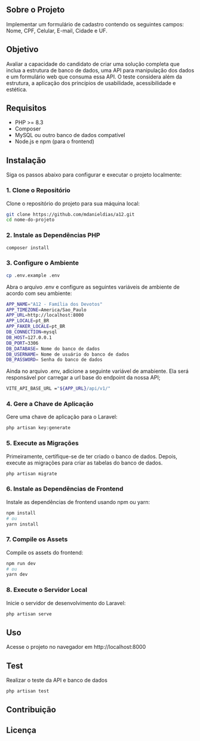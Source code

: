 ## Sobre o Projeto

Implementar um formulário de cadastro contendo os seguintes campos: Nome, CPF, Celular, E-mail, Cidade e UF.

## Objetivo

Avaliar a capacidade do candidato de criar uma solução completa que inclua a estrutura de banco de dados, uma API para manipulação dos dados e um formulário web que consuma essa API. O teste considera além da estrutura, a aplicação dos princípios de usabilidade, acessibilidade e estética.

## Requisitos

- PHP >= 8.3
- Composer
- MySQL ou outro banco de dados compatível
- Node.js e npm (para o frontend)

## Instalação

Siga os passos abaixo para configurar e executar o projeto localmente:

### 1. Clone o Repositório

Clone o repositório do projeto para sua máquina local:

```bash
git clone https://github.com/mdanieldias/a12.git
cd nome-do-projeto
```

### 2. Instale as Dependências PHP

```bash
composer install
```

### 3. Configure o Ambiente

```bash
cp .env.example .env
```
Abra o arquivo .env e configure as seguintes variáveis de ambiente de acordo com seu ambiente:

```bash
APP_NAME="A12 - Família dos Devotos"
APP_TIMEZONE=America/Sao_Paulo
APP_URL=http://localhost:8000
APP_LOCALE=pt_BR
APP_FAKER_LOCALE=pt_BR
DB_CONNECTION=mysql
DB_HOST=127.0.0.1
DB_PORT=3306
DB_DATABASE= Nome do banco de dados
DB_USERNAME= Nome de usuário do banco de dados
DB_PASSWORD= Senha do banco de dados
```

Ainda no arquivo .env, adicione a seguinte variável de amabiente. Ela será responsável por carregar a url base do endpoint da nossa API;

```bash
VITE_API_BASE_URL ="${APP_URL}/api/v1/" 
```

### 4. Gere a Chave de Aplicação
Gere uma chave de aplicação para o Laravel:

```bash
php artisan key:generate
```

### 5. Execute as Migrações
Primeiramente, certifique-se de ter criado o banco de dados. Depois, execute as migrações para criar as tabelas do banco de dados.

```bash
php artisan migrate
```

### 6. Instale as Dependências de Frontend
Instale as dependências de frontend usando npm ou yarn:

```bash
npm install
# ou
yarn install
```

### 7. Compile os Assets
Compile os assets do frontend:

```bash
npm run dev
# ou
yarn dev
```

### 8. Execute o Servidor Local
Inicie o servidor de desenvolvimento do Laravel:

```bash
php artisan serve
```

## Uso
Acesse o projeto no navegador em http://localhost:8000

## Test
Realizar o teste da API e banco de dados
```bash
php artisan test
```

## Contribuição

## Licença